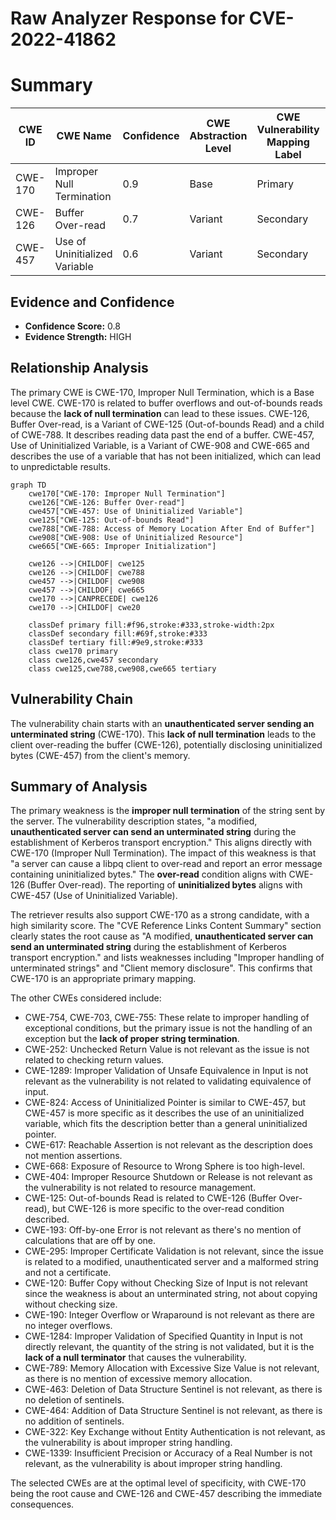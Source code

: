 # Raw Analyzer Response for CVE-2022-41862

# Summary
| CWE ID  | CWE Name                                                                                             | Confidence | CWE Abstraction Level | CWE Vulnerability Mapping Label | CWE-Vulnerability Mapping Notes |
| ------- | ---------------------------------------------------------------------------------------------------- | ---------- | --------------------- | ------------------------------- | ------------------------------- |
| CWE-170 | Improper Null Termination                                                                             | 0.9        | Base                  | Primary                         | Allowed                       |
| CWE-126 | Buffer Over-read                                                                                    | 0.7        | Variant               | Secondary                       | Allowed                       |
| CWE-457 | Use of Uninitialized Variable                                                                        | 0.6        | Variant               | Secondary                       | Allowed                       |

## Evidence and Confidence

*   **Confidence Score:** 0.8
*   **Evidence Strength:** HIGH

## Relationship Analysis
The primary CWE is CWE-170, Improper Null Termination, which is a Base level CWE. CWE-170 is related to buffer overflows and out-of-bounds reads because the **lack of null termination** can lead to these issues. CWE-126, Buffer Over-read, is a Variant of CWE-125 (Out-of-bounds Read) and a child of CWE-788. It describes reading data past the end of a buffer. CWE-457, Use of Uninitialized Variable, is a Variant of CWE-908 and CWE-665 and describes the use of a variable that has not been initialized, which can lead to unpredictable results.

```mermaid
graph TD
    cwe170["CWE-170: Improper Null Termination"]
    cwe126["CWE-126: Buffer Over-read"]
    cwe457["CWE-457: Use of Uninitialized Variable"]
    cwe125["CWE-125: Out-of-bounds Read"]
    cwe788["CWE-788: Access of Memory Location After End of Buffer"]
    cwe908["CWE-908: Use of Uninitialized Resource"]
    cwe665["CWE-665: Improper Initialization"]

    cwe126 -->|CHILDOF| cwe125
    cwe126 -->|CHILDOF| cwe788
    cwe457 -->|CHILDOF| cwe908
    cwe457 -->|CHILDOF| cwe665
    cwe170 -->|CANPRECEDE| cwe126
    cwe170 -->|CHILDOF| cwe20

    classDef primary fill:#f96,stroke:#333,stroke-width:2px
    classDef secondary fill:#69f,stroke:#333
    classDef tertiary fill:#9e9,stroke:#333
    class cwe170 primary
    class cwe126,cwe457 secondary
    class cwe125,cwe788,cwe908,cwe665 tertiary
```

## Vulnerability Chain
The vulnerability chain starts with an **unauthenticated server sending an unterminated string** (CWE-170). This **lack of null termination** leads to the client over-reading the buffer (CWE-126), potentially disclosing uninitialized bytes (CWE-457) from the client's memory.

## Summary of Analysis
The primary weakness is the **improper null termination** of the string sent by the server. The vulnerability description states, "a modified, **unauthenticated server can send an unterminated string** during the establishment of Kerberos transport encryption." This aligns directly with CWE-170 (Improper Null Termination). The impact of this weakness is that "a server can cause a libpq client to over-read and report an error message containing uninitialized bytes." The **over-read** condition aligns with CWE-126 (Buffer Over-read). The reporting of **uninitialized bytes** aligns with CWE-457 (Use of Uninitialized Variable).

The retriever results also support CWE-170 as a strong candidate, with a high similarity score. The "CVE Reference Links Content Summary" section clearly states the root cause as "A modified, **unauthenticated server can send an unterminated string** during the establishment of Kerberos transport encryption." and lists weaknesses including "Improper handling of unterminated strings" and "Client memory disclosure". This confirms that CWE-170 is an appropriate primary mapping.

The other CWEs considered include:

*   CWE-754, CWE-703, CWE-755: These relate to improper handling of exceptional conditions, but the primary issue is not the handling of an exception but the **lack of proper string termination**.
*   CWE-252: Unchecked Return Value is not relevant as the issue is not related to checking return values.
*   CWE-1289: Improper Validation of Unsafe Equivalence in Input is not relevant as the vulnerability is not related to validating equivalence of input.
*   CWE-824: Access of Uninitialized Pointer is similar to CWE-457, but CWE-457 is more specific as it describes the use of an uninitialized variable, which fits the description better than a general uninitialized pointer.
*   CWE-617: Reachable Assertion is not relevant as the description does not mention assertions.
*   CWE-668: Exposure of Resource to Wrong Sphere is too high-level.
*   CWE-404: Improper Resource Shutdown or Release is not relevant as the vulnerability is not related to resource management.
*   CWE-125: Out-of-bounds Read is related to CWE-126 (Buffer Over-read), but CWE-126 is more specific to the over-read condition described.
*   CWE-193: Off-by-one Error is not relevant as there's no mention of calculations that are off by one.
*   CWE-295: Improper Certificate Validation is not relevant, since the issue is related to a modified, unauthenticated server and a malformed string and not a certificate.
*   CWE-120: Buffer Copy without Checking Size of Input is not relevant since the weakness is about an unterminated string, not about copying without checking size.
*   CWE-190: Integer Overflow or Wraparound is not relevant as there are no integer overflows.
*   CWE-1284: Improper Validation of Specified Quantity in Input is not directly relevant, the quantity of the string is not validated, but it is the **lack of a null terminator** that causes the vulnerability.
*   CWE-789: Memory Allocation with Excessive Size Value is not relevant, as there is no mention of excessive memory allocation.
*   CWE-463: Deletion of Data Structure Sentinel is not relevant, as there is no deletion of sentinels.
*   CWE-464: Addition of Data Structure Sentinel is not relevant, as there is no addition of sentinels.
*   CWE-322: Key Exchange without Entity Authentication is not relevant, as the vulnerability is about improper string handling.
*   CWE-1339: Insufficient Precision or Accuracy of a Real Number is not relevant, as the vulnerability is about improper string handling.

The selected CWEs are at the optimal level of specificity, with CWE-170 being the root cause and CWE-126 and CWE-457 describing the immediate consequences.